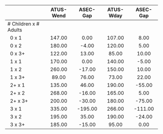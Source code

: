 
|                      |    ATUS-Wend |     ASEC-Gap |    ATUS-Wday |     ASEC-Gap |
| -------------------- | :----------: | :----------: | :----------: | :----------: |
| # Children x # Adults |              |              |              |              |
| &nbsp;&nbsp;0 x 1    |       147.00 |         0.00 |       107.00 |         8.00 |
| &nbsp;&nbsp;0 x 2    |       180.00 |        -4.00 |       120.00 |         5.00 |
| &nbsp;&nbsp;0 x 3+   |       122.00 |        13.00 |        85.00 |        10.00 |
| &nbsp;&nbsp;1 x 1    |       170.00 |         0.00 |       140.00 |        -5.00 |
| &nbsp;&nbsp;1 x 2    |       260.00 |       -17.00 |       150.00 |        10.00 |
| &nbsp;&nbsp;1 x 3+   |        89.00 |        76.00 |        73.00 |        22.00 |
| &nbsp;&nbsp;2+ x 1   |       135.00 |        46.00 |       190.00 |       -55.00 |
| &nbsp;&nbsp;2+ x 2   |       268.00 |       -16.00 |       165.00 |         5.00 |
| &nbsp;&nbsp;2+ x 3+  |       200.00 |       -30.00 |       180.00 |       -75.00 |
| &nbsp;&nbsp;3 x 1    |       335.00 |      -195.00 |       266.00 |      -111.00 |
| &nbsp;&nbsp;3 x 2    |       195.00 |        35.00 |       190.00 |       -24.00 |
| &nbsp;&nbsp;3 x 3+   |       185.00 |       -15.00 |        95.00 |         0.00 |

